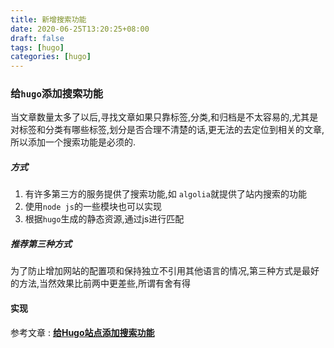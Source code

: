 ```yaml
---
title: 新增搜索功能
date: 2020-06-25T13:20:25+08:00
draft: false
tags: [hugo]
categories: [hugo]
---
```


### 给`hugo`添加搜索功能

当文章数量太多了以后,寻找文章如果只靠标签,分类,和归档是不太容易的,尤其是对标签和分类有哪些标签,划分是否合理不清楚的话,更无法的去定位到相关的文章,所以添加一个搜索功能是必须的.

##### 方式

1. 有许多第三方的服务提供了搜索功能,如 `algolia`就提供了站内搜索的功能
2. 使用`node js`的一些模块也可以实现
3. 根据`hugo`生成的静态资源,通过js进行匹配

##### 推荐第三种方式

为了防止增加网站的配置项和保持独立不引用其他语言的情况,第三种方式是最好的方法,当然效果比前两中更差些,所谓有舍有得

#### 实现

参考文章 : **[给Hugo站点添加搜索功能](https://studygolang.com/articles/27141?fr=sidebar)**


